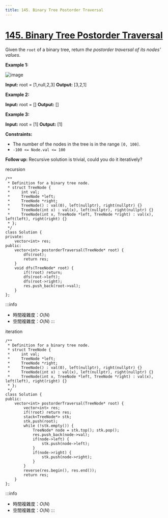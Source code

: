 ```yaml
---
title: 145. Binary Tree Postorder Traversal
---
```


# [145\. Binary Tree Postorder Traversal](https://leetcode.com/problems/binary-tree-postorder-traversal/)

Given the `root` of a binary tree, return _the postorder traversal of its nodes' values_.

**Example 1:**

![image](https://assets.leetcode.com/uploads/2020/08/28/pre1.jpg)

**Input:** root = \[1,null,2,3\]
**Output:** \[3,2,1\]

**Example 2:**

**Input:** root = \[\]
**Output:** \[\]

**Example 3:**

**Input:** root = \[1\]
**Output:** \[1\]

**Constraints:**

-   The number of the nodes in the tree is in the range `[0, 100]`.
-   `-100 <= Node.val <= 100`

**Follow up:** Recursive solution is trivial, could you do it iteratively?

recursion

```cpp=
/**
 * Definition for a binary tree node.
 * struct TreeNode {
 *     int val;
 *     TreeNode *left;
 *     TreeNode *right;
 *     TreeNode() : val(0), left(nullptr), right(nullptr) {}
 *     TreeNode(int x) : val(x), left(nullptr), right(nullptr) {}
 *     TreeNode(int x, TreeNode *left, TreeNode *right) : val(x), left(left), right(right) {}
 * };
 */
class Solution {
private:
    vector<int> res;
public:
    vector<int> postorderTraversal(TreeNode* root) {
        dfs(root);
        return res;
    }
    void dfs(TreeNode* root) {
        if(!root) return;
        dfs(root->left);
        dfs(root->right);
        res.push_back(root->val);
    }
};
```

:::info
- 時間複雜度：$O(N)$
- 空間複雜度：$O(N)$
:::

iteration

```cpp=
/**
 * Definition for a binary tree node.
 * struct TreeNode {
 *     int val;
 *     TreeNode *left;
 *     TreeNode *right;
 *     TreeNode() : val(0), left(nullptr), right(nullptr) {}
 *     TreeNode(int x) : val(x), left(nullptr), right(nullptr) {}
 *     TreeNode(int x, TreeNode *left, TreeNode *right) : val(x), left(left), right(right) {}
 * };
 */
class Solution {
public:
    vector<int> postorderTraversal(TreeNode* root) {
        vector<int> res;
        if(!root) return res;
        stack<TreeNode*> stk;
        stk.push(root);
        while (!stk.empty()) {
            TreeNode* node = stk.top(); stk.pop();
            res.push_back(node->val);
            if(node->left) {
                stk.push(node->left);
            }
            if(node->right) {
                stk.push(node->right);
            }
        }
        reverse(res.begin(), res.end());
        return res;
    }
};
```

:::info
- 時間複雜度：$O(N)$
- 空間複雜度：$O(N)$
:::
